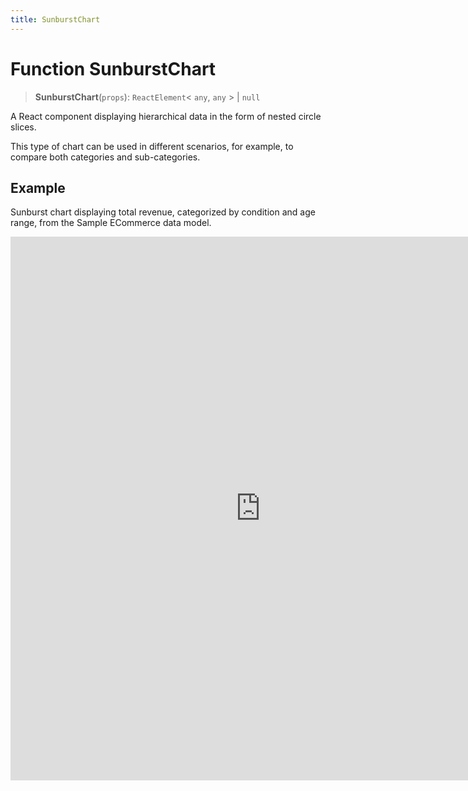 ```yaml
---
title: SunburstChart
---
```


# Function SunburstChart

> **SunburstChart**(`props`): `ReactElement`\< `any`, `any` \> \| `null`

A React component displaying hierarchical data in the form of nested circle slices.

This type of chart can be used in different scenarios, for example, to compare both categories and sub-categories.

## Example

Sunburst chart displaying total revenue, categorized by condition and age range, from the Sample ECommerce data model.

<iframe
 src='https://csdk-playground.sisense.com/?example=charts%2Fsunburst-chart&mode=docs'
 width=800
 height=870
 style='border:none;'
/>

## Parameters

| Parameter | Type | Description |
| :------ | :------ | :------ |
| `props` | [`SunburstChartProps`](../interfaces/interface.SunburstChartProps.md) | Sunburst chart properties |

## Returns

`ReactElement`\< `any`, `any` \> \| `null`

Sunburst Chart component
